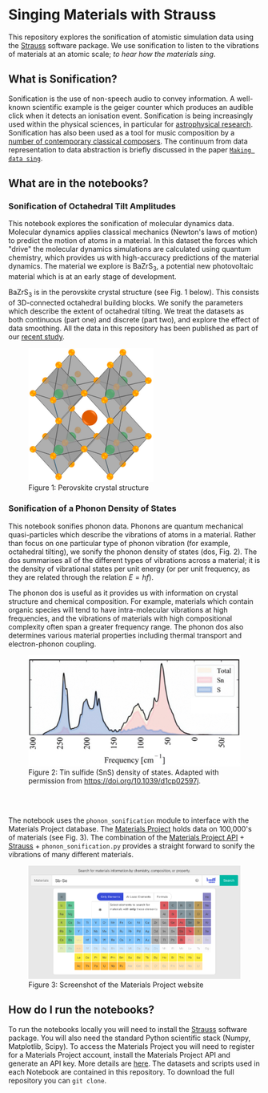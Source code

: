 # Singing Materials with Strauss

This repository explores the sonification of atomistic simulation data using the [Strauss](https://www.audiouniverse.org/research/strauss) software package.
We use sonification to listen to the vibrations of materials at an atomic scale; *to hear how the materials sing*.

## What is Sonification?

Sonification is the use of non-speech audio to convey information. A well-known scientific example is the geiger counter which produces an audible click when it detects an ionisation event. Sonification is being increasingly used within the physical sciences, in particular for [astrophysical research](https://www.scientificamerican.com/video/listen-to-the-astonishing-chirp-of-two-black-holes-merging). 
Sonification has also been used as a tool for music composition by a [number of contemporary classical composers](https://www.straebel.com/files/Straebel%202010_Sonification%20Metaphor.pdf). 
The continuum from data representation to data abstraction is briefly discussed in the paper [`Making data sing`](https://www.researchgate.net/profile/Atau-Tanaka/publication/312740596_Making_Data_Sing_Embodied_Approaches_to_Sonification/links/5fc6b5f2299bf188d4e8d59e/Making-Data-Sing-Embodied-Approaches-to-Sonification.pdf).

## What are in the notebooks?

### Sonification of Octahedral Tilt Amplitudes

This notebook explores the sonification of molecular dynamics data.
Molecular dynamics applies classical mechanics (Newton's laws of motion) to predict the motion of atoms in a material. In this dataset the forces which "drive" the molecular dynamics simulations are calculated using quantum chemistry, 
which provides us with high-accuracy predictions of the material dynamics. 
The material we explore is BaZrS<sub>3</sub>, a potential new photovoltaic material which is at an early stage of development. 

BaZrS<sub>3</sub> is in the perovskite crystal structure (see Fig. 1 below). This consists of 3D-connected octahedral building blocks.
We sonify the parameters which describe the extent of octahedral tilting. We treat the datasets as both continuous (part one) and discrete (part two), and explore the effect of data smoothing. 
All the data in this repository has been published as part of our [recent study](https://pubs.acs.org/doi/10.1021/acs.jpclett.4c03517). 

<figure>
    <img src="./assets/img/perovskite_structure.png"
         alt="Perovskite crystal structure"
         width="250">
    <figcaption>Figure 1: Perovskite crystal structure</figcaption>
</figure>

### Sonification of a Phonon Density of States

This notebook sonifies phonon data.
Phonons are quantum mechanical quasi-particles which describe the vibrations of atoms in a material. 
Rather than focus on one particular type of phonon vibration (for example, octahedral tilting), we sonify the phonon density of states (dos, Fig. 2). The dos summarises all of the different types of vibrations across a material; 
it is the density of vibrational states per unit energy (or per unit frequency, as they are related through the relation $E=hf$).

The phonon dos is useful as it provides us with information on crystal structure and chemical composition.
For example, materials which contain organic species will tend to have intra-molecular vibrations at high frequencies, and the vibrations of materials with high compositional complexity often span a greater frequency range.
The phonon dos also determines various material properties including thermal transport and electron-phonon coupling.

<figure>
    <img src="./assets/img/SnS_dos.png"
         alt="Tin sulfide (SnS) density of states."
         width="500">
    <figcaption>Figure 2: Tin sulfide (SnS) density of states. Adapted with permission from <a href="https://doi.org/10.1039/d1cp02597j">https://doi.org/10.1039/d1cp02597j</a>.</figcaption>
</figure>
</br>
</br>

The notebook uses the `phonon_sonification` module to interface with the Materials Project database. The [Materials Project](https://next-gen.materialsproject.org/) holds data on 100,000's of materials (see Fig. 3). 
The combination of the [Materials Project API](https://next-gen.materialsproject.org/api) + [Strauss](https://github.com/james-trayford/strauss) + `phonon_sonification.py` provides a straight forward to sonify the vibrations of many different materials.

<figure>
    <img src="/assets/img/MP_screenshot.png"
         alt="Screenshot of the Materials Project website"
         width="600">
    <figcaption>Figure 3: Screenshot of the Materials Project website</figcaption>
</figure>

## How do I run the notebooks?

To run the notebooks locally you will need to install the [Strauss](https://www.audiouniverse.org/research/strauss) software package.
You will also need the standard Python scientific stack (Numpy, Matplotlib, Scipy).
To access the Materials Project you will need to register for a Materials Project account, install the Materials Project API and generate an API key. More details are [here](https://next-gen.materialsproject.org/api).
The datasets and scripts used in each Notebook are contained in this repository. To download the full repository you can `git clone`.
